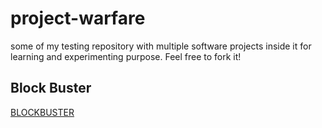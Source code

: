 # project-warfare
some of my testing repository with multiple software projects inside it for learning and experimenting purpose. Feel free to fork it!

## Block Buster

[BLOCKBUSTER](blockBuster/)